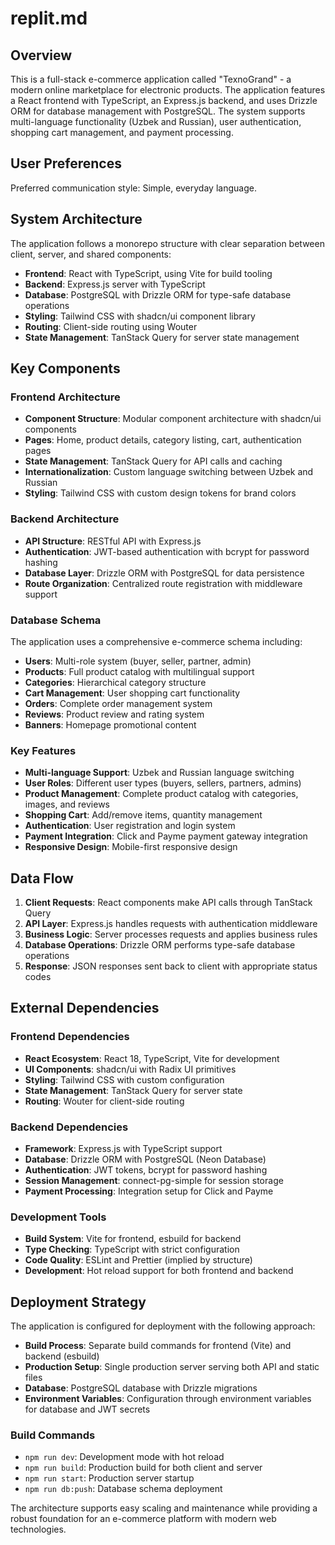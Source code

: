 # replit.md

## Overview

This is a full-stack e-commerce application called "TexnoGrand" - a modern online marketplace for electronic products. The application features a React frontend with TypeScript, an Express.js backend, and uses Drizzle ORM for database management with PostgreSQL. The system supports multi-language functionality (Uzbek and Russian), user authentication, shopping cart management, and payment processing.

## User Preferences

Preferred communication style: Simple, everyday language.

## System Architecture

The application follows a monorepo structure with clear separation between client, server, and shared components:

- **Frontend**: React with TypeScript, using Vite for build tooling
- **Backend**: Express.js server with TypeScript
- **Database**: PostgreSQL with Drizzle ORM for type-safe database operations
- **Styling**: Tailwind CSS with shadcn/ui component library
- **Routing**: Client-side routing using Wouter
- **State Management**: TanStack Query for server state management

## Key Components

### Frontend Architecture
- **Component Structure**: Modular component architecture with shadcn/ui components
- **Pages**: Home, product details, category listing, cart, authentication pages
- **State Management**: TanStack Query for API calls and caching
- **Internationalization**: Custom language switching between Uzbek and Russian
- **Styling**: Tailwind CSS with custom design tokens for brand colors

### Backend Architecture
- **API Structure**: RESTful API with Express.js
- **Authentication**: JWT-based authentication with bcrypt for password hashing
- **Database Layer**: Drizzle ORM with PostgreSQL for data persistence
- **Route Organization**: Centralized route registration with middleware support

### Database Schema
The application uses a comprehensive e-commerce schema including:
- **Users**: Multi-role system (buyer, seller, partner, admin)
- **Products**: Full product catalog with multilingual support
- **Categories**: Hierarchical category structure
- **Cart Management**: User shopping cart functionality
- **Orders**: Complete order management system
- **Reviews**: Product review and rating system
- **Banners**: Homepage promotional content

### Key Features
- **Multi-language Support**: Uzbek and Russian language switching
- **User Roles**: Different user types (buyers, sellers, partners, admins)
- **Product Management**: Complete product catalog with categories, images, and reviews
- **Shopping Cart**: Add/remove items, quantity management
- **Authentication**: User registration and login system
- **Payment Integration**: Click and Payme payment gateway integration
- **Responsive Design**: Mobile-first responsive design

## Data Flow

1. **Client Requests**: React components make API calls through TanStack Query
2. **API Layer**: Express.js handles requests with authentication middleware
3. **Business Logic**: Server processes requests and applies business rules
4. **Database Operations**: Drizzle ORM performs type-safe database operations
5. **Response**: JSON responses sent back to client with appropriate status codes

## External Dependencies

### Frontend Dependencies
- **React Ecosystem**: React 18, TypeScript, Vite for development
- **UI Components**: shadcn/ui with Radix UI primitives
- **Styling**: Tailwind CSS with custom configuration
- **State Management**: TanStack Query for server state
- **Routing**: Wouter for client-side routing

### Backend Dependencies
- **Framework**: Express.js with TypeScript support
- **Database**: Drizzle ORM with PostgreSQL (Neon Database)
- **Authentication**: JWT tokens, bcrypt for password hashing
- **Session Management**: connect-pg-simple for session storage
- **Payment Processing**: Integration setup for Click and Payme

### Development Tools
- **Build System**: Vite for frontend, esbuild for backend
- **Type Checking**: TypeScript with strict configuration
- **Code Quality**: ESLint and Prettier (implied by structure)
- **Development**: Hot reload support for both frontend and backend

## Deployment Strategy

The application is configured for deployment with the following approach:

- **Build Process**: Separate build commands for frontend (Vite) and backend (esbuild)
- **Production Setup**: Single production server serving both API and static files
- **Database**: PostgreSQL database with Drizzle migrations
- **Environment Variables**: Configuration through environment variables for database and JWT secrets

### Build Commands
- `npm run dev`: Development mode with hot reload
- `npm run build`: Production build for both client and server
- `npm run start`: Production server startup
- `npm run db:push`: Database schema deployment

The architecture supports easy scaling and maintenance while providing a robust foundation for an e-commerce platform with modern web technologies.